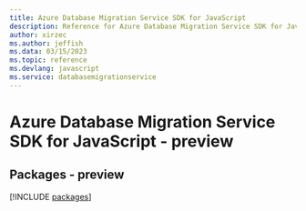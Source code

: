 ```yaml
---
title: Azure Database Migration Service SDK for JavaScript
description: Reference for Azure Database Migration Service SDK for JavaScript
author: xirzec
ms.author: jeffish
ms.data: 03/15/2023
ms.topic: reference
ms.devlang: javascript
ms.service: databasemigrationservice
---
```

# Azure Database Migration Service SDK for JavaScript - preview
## Packages - preview
[!INCLUDE [packages](database-migration-service-index.md)]